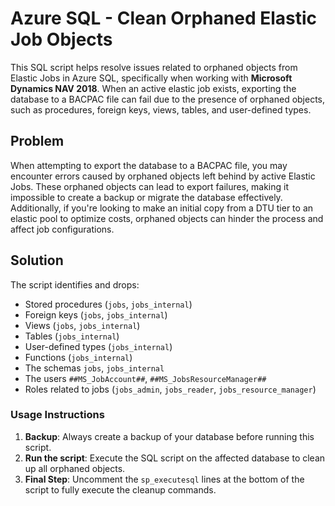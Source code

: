 # Azure SQL - Clean Orphaned Elastic Job Objects

This SQL script helps resolve issues related to orphaned objects from Elastic Jobs in Azure SQL, specifically when working with **Microsoft Dynamics NAV 2018**. When an active elastic job exists, exporting the database to a BACPAC file can fail due to the presence of orphaned objects, such as procedures, foreign keys, views, tables, and user-defined types.

## Problem

When attempting to export the database to a BACPAC file, you may encounter errors caused by orphaned objects left behind by active Elastic Jobs. These orphaned objects can lead to export failures, making it impossible to create a backup or migrate the database effectively. Additionally, if you're looking to make an initial copy from a DTU tier to an elastic pool to optimize costs, orphaned objects can hinder the process and affect job configurations.

## Solution

The script identifies and drops:
- Stored procedures (`jobs`, `jobs_internal`)
- Foreign keys (`jobs`, `jobs_internal`)
- Views (`jobs`, `jobs_internal`)
- Tables (`jobs_internal`)
- User-defined types (`jobs_internal`)
- Functions (`jobs_internal`)
- The schemas `jobs`, `jobs_internal`
- The users `##MS_JobAccount##`, `##MS_JobsResourceManager##`
- Roles related to jobs (`jobs_admin`, `jobs_reader`, `jobs_resource_manager`)

### Usage Instructions

1. **Backup**: Always create a backup of your database before running this script.
2. **Run the script**: Execute the SQL script on the affected database to clean up all orphaned objects.
3. **Final Step**: Uncomment the `sp_executesql` lines at the bottom of the script to fully execute the cleanup commands.
